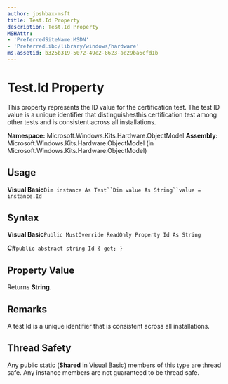 ```yaml
---
author: joshbax-msft
title: Test.Id Property
description: Test.Id Property
MSHAttr:
- 'PreferredSiteName:MSDN'
- 'PreferredLib:/library/windows/hardware'
ms.assetid: b325b319-5072-49e2-8623-ad29ba6cfd1b
---
```


# Test.Id Property


This property represents the ID value for the certification test. The test ID value is a unique identifier that distinguishesthis certification test among other tests and is consistent across all installations.

**Namespace:** Microsoft.Windows.Kits.Hardware.ObjectModel **Assembly:** Microsoft.Windows.Kits.Hardware.ObjectModel (in Microsoft.Windows.Kits.Hardware.ObjectModel)

## Usage


**Visual Basic**`Dim instance As Test``Dim value As String``value = instance.Id`

## Syntax


**Visual Basic**`Public MustOverride ReadOnly Property Id As String`

**C#**`public abstract string Id { get; }`

## Property Value


Returns **String**.

## Remarks


A test Id is a unique identifier that is consistent across all installations.

## Thread Safety


Any public static (**Shared** in Visual Basic) members of this type are thread safe. Any instance members are not guaranteed to be thread safe.

 

 






